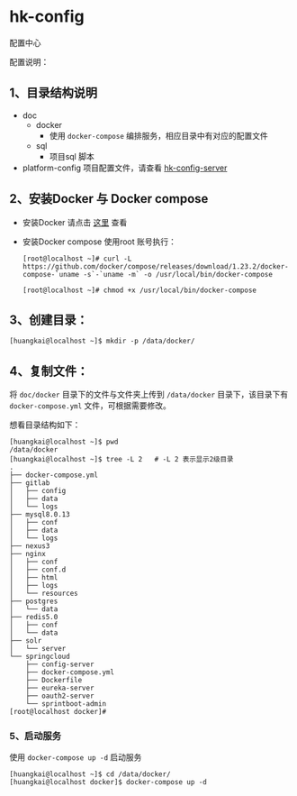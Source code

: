 # hk-config
配置中心

配置说明：

## 1、目录结构说明 ##

- doc
	- docker
		- 使用 `docker-compose` 编排服务，相应目录中有对应的配置文件
	- sql
		- 项目sql 脚本
- platform-config
项目配置文件，请查看 [hk-config-server](https://github.com/huankai/hk-platform/blob/master/hk-config-server/src/main/resources/application.yml) 
## 2、安装Docker 与 Docker compose ##
- 安装Docker
请点击 [这里](https://github.com/huankai/blog-resources/blob/master/blog/Docker/Docker_01_%E7%AE%80%E4%BB%8B%E4%B8%8E%E5%AE%89%E8%A3%85.md) 查看

- 安装Docker compose
使用root 账号执行：
	```
	[root@localhost ~]# curl -L https://github.com/docker/compose/releases/download/1.23.2/docker-compose-`uname -s`-`uname -m` -o /usr/local/bin/docker-compose
	
	[root@localhost ~]# chmod +x /usr/local/bin/docker-compose
	```

## 3、创建目录： ##

```
[huangkai@localhost ~]$ mkdir -p /data/docker/
```

## 4、复制文件： ##
将 `doc/docker` 目录下的文件与文件夹上传到 `/data/docker` 目录下，该目录下有`docker-compose.yml` 文件，可根据需要修改。

想看目录结构如下：
```
[huangkai@localhost ~]$ pwd
/data/docker
[huangkai@localhost ~]$ tree -L 2   # -L 2 表示显示2级目录
.
├── docker-compose.yml
├── gitlab
│   ├── config
│   ├── data
│   └── logs
├── mysql8.0.13
│   ├── conf
│   ├── data
│   └── logs
├── nexus3
├── nginx
│   ├── conf
│   ├── conf.d
│   ├── html
│   ├── logs
│   └── resources
├── postgres
│   └── data
├── redis5.0
│   ├── conf
│   └── data
├── solr
│   └── server
└── springcloud
    ├── config-server
    ├── docker-compose.yml
    ├── Dockerfile
    ├── eureka-server
    ├── oauth2-server
    └── sprintboot-admin
[root@localhost docker]# 
```

### 5、启动服务 #

使用 `docker-compose up -d` 启动服务

```
[huangkai@localhost ~]$ cd /data/docker/
[huangkai@localhost docker]$ docker-compose up -d
``` 